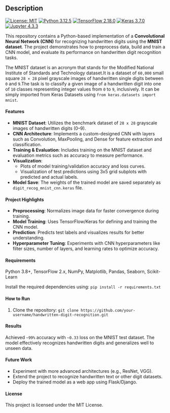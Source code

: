 ## Description


[![License: MIT](https://img.shields.io/badge/License-MIT-green.svg?style=for-the-badge)](https://github.com/baksho/ml-handson/blob/main/LICENSE)
[![Python 3.12.5](https://img.shields.io/badge/python-3.12.5-3670A0?style=for-the-badge&logo=python&logoColor=ffffff)](https://www.python.org/downloads/release/python-3125/)
[![TensorFlow 2.18.0](https://img.shields.io/badge/tensorflow-2.18.0-E55B2D?style=for-the-badge&logo=tensorflow&logoColor=ffffff)](https://www.tensorflow.org/)
[![Keras 3.7.0](https://img.shields.io/badge/keras-3.7.0-D00000?style=for-the-badge&logo=keras&logoColor=ffffff)](https://keras.io/)
[![Jupyter 4.3.3](https://img.shields.io/badge/jupyter-4.3.3-F37821?style=for-the-badge&logo=jupyter&logoColor=ffffff)](https://jupyter.org/)


This repository contains a Python-based implementation of a **Convolutional Neural Network (CNN)** for recognizing handwritten digits using the **MNIST dataset**. The project demonstrates how to preprocess data, build and train a CNN model, and evaluate its performance on handwritten digit recognition tasks.

The MNIST dataset is an acronym that stands for the Modified National Institute of Standards and Technology dataset.It is a dataset of `60,000` small square `28 × 28` pixel grayscale images of handwritten single digits between `0` and `9`.The task is to classify a given image of a handwritten digit into one of `10` classes representing integer values from `0` to `9`, inclusively. It can be simply imported from Keras Datasets using `from keras.datasets import mnist`.

#### Features
- **MNIST Dataset**: Utilizes the benchmark dataset of `28 x 28` grayscale images of handwritten digits (0–9).
- **CNN Architecture**: Implements a custom-designed CNN with layers such as Convolution, MaxPooling, and Dense for feature extraction and classification.
- **Training & Evaluation**: Includes training on the MNIST dataset and evaluation metrics such as accuracy to measure performance.
- **Visualization**:
  - Plots of model training/validation accuracy and loss curves.
  - Visualization of test predictions using 3x5 grid subplots with predicted and actual labels.
- **Model Save**: The weights of the trained model are saved separately as `digit_recog_mnist_cnn.keras` file.

#### Project Highlights
- **Preprocessing**: Normalizes image data for faster convergence during training.
- **Model Training**: Uses TensorFlow/Keras for defining and training the CNN model.
- **Prediction**: Predicts test labels and visualizes results for better understanding.
- **Hyperparameter Tuning**: Experiments with CNN hyperparameters like filter sizes, number of layers, and learning rates to optimize accuracy.

#### Requirements
Python 3.8+, TensorFlow 2.x, NumPy, Matplotlib, Pandas, Seaborn, Scikit-Learn

Install the required dependencies using:
`pip install -r requirements.txt`

#### How to Run
1. Clone the repository:
   `git clone https://github.com/your-username/handwritten-digit-recognition.git`

#### Results
Achieved `~99%` accuracy with `~0.33` loss on the MNIST test dataset. The model effectively recognizes handwritten digits and generalizes well to unseen data.

#### Future Work
- Experiment with more advanced architectures (e.g., ResNet, VGG).
- Extend the project to recognize handwritten text or other digit datasets.
- Deploy the trained model as a web app using Flask/Django.

#### License
This project is licensed under the MIT License.
